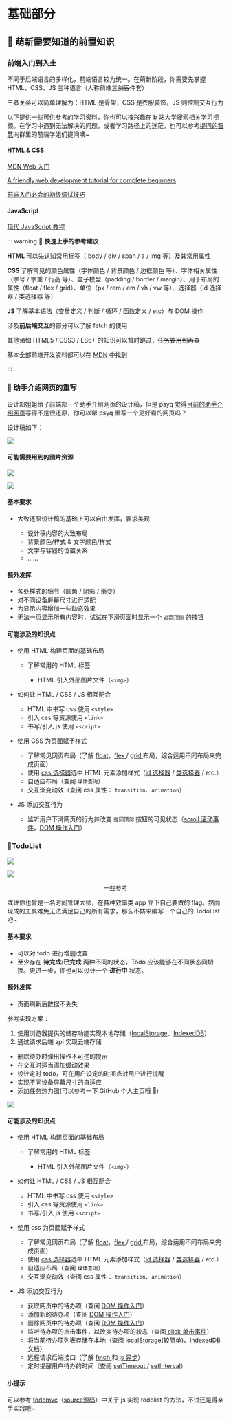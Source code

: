 # 基础部分

## 🔑 萌新需要知道的前置知识

### 前端入门<del>到入土</del>

不同于后端语言的多样化，前端语言较为统一。在萌新阶段，你需要先掌握 HTML、CSS、JS 三种语言（人称前端三<del>剑客</del>件套）

三者关系可以简单理解为：HTML 是骨架，CSS 是衣服装饰，JS 则控制交互行为

以下提供一些可供参考的学习资料，你也可以按兴趣在 b 站大学搜索相关学习视频。在学习中遇到无法解决的问题，或者学习路径上的迷茫，也可以参考[提问的智慧](https://learnku.com/laravel/t/2396/wisdom-of-asking-questions-chinese-version)向群里的前端学姐们提问噢~

#### HTML & CSS

[MDN Web 入门](https://developer.mozilla.org/zh-CN/docs/Learn/Getting_started_with_the_web)

[ A friendly web development tutorial for complete beginners](https://www.internetingishard.com/html-and-css/)

[前端入门必会的初级调试技巧](https://zhuanlan.zhihu.com/p/145466139)

#### JavaScript

[现代 JavaScript 教程](https://zh.javascript.info/)

::: warning 🎈
<strong>快速上手的参考建议</strong>

<strong>HTML</strong><strong> </strong>可以先认知常用标签（ body / div / span / a / img 等）及其常用属性

<strong>CSS </strong>了解常见的颜色属性（字体颜色 / 背景颜色 / 边框颜色 等）、字体相关属性（字号 / 字重 / 行高 等）、盒子模型（padding / border / margin）、用于布局的属性（float / flex / grid）、单位（px / rem / em / vh / vw 等）、选择器（id 选择器 / 类选择器 等）

<strong>JS</strong><strong> </strong>了解基本语法（变量定义 / 判断 / 循环 / 函数定义 / etc）与 DOM 操作

涉及<strong>前后端交互</strong>的部分可以了解 fetch 的使用

其他诸如 HTML5 / CSS3 / ES6+ 的知识可以暂时跳过，<del>任务要用到再查</del>

基本全部前端开发资料都可以在 [MDN](https://developer.mozilla.org/) 中找到

:::

### 🥂 助手介绍网页的重写

设计部姐姐给了前端部一个助手介绍网页的设计稿，但是 psyq 觉得[目前的助手介绍网页](https://site.hduhelp.com/)写得不是很还原，你可以帮 psyq 重写一个更好看的网页吗？

设计稿如下：

![](static/boxcnVR5z4U8YlXZbc8beDNEHXc.jpg)

#### 可能需要用到的图片资源

![](static/boxcnbigxAK5SbxiWuDHr1Ashne.png)

![](static/boxcnrqddPFusKhe0vZuzXJOosg.png)

#### 基本要求

- 大致还原设计稿的基础上可以自由发挥，要求美观

  - 设计稿内容的大致布局
  - 背景颜色/样式 & 文字颜色/样式
  - 文字与容器的位置关系
  - ……

#### 额外发挥

- 各处样式的细节（圆角 / 阴影 / 渐变）
- 对不同设备屏幕尺寸进行适配
- 为显示内容增加一些动态效果
- 无法一页显示所有内容时，试试在下滑页面时显示一个 `返回顶部` 的按钮

#### 可能涉及的知识点

- 使用 HTML 构建页面的基础布局

  - 了解常用的 HTML 标签

    - HTML 引入外部图片文件（`<img>`）
- 如何让 HTML / CSS / JS 相互配合

  - HTML 中书写 css 使用 `<style>`
  - 引入 css 等资源使用 `<link>`
  - 书写/引入 js 使用 `<script>`
- 使用 CSS 为页面赋予样式

  - 了解常见网页布局（了解 [float](https://developer.mozilla.org/zh-CN/docs/Web/CSS/float)，[flex ](https://developer.mozilla.org/zh-CN/docs/Web/CSS/CSS_Flexible_Box_Layout/Basic_Concepts_of_Flexbox)/ [grid ](https://developer.mozilla.org/zh-CN/docs/Web/CSS/grid)布局，综合运用不同布局来完成页面）
  - 使用 [css 选择器](https://developer.mozilla.org/zh-CN/docs/Web/CSS/CSS_Selectors)选中 HTML 元素添加样式（[id 选择器](https://developer.mozilla.org/zh-CN/docs/Web/CSS/ID_selectors) / [类选择器](https://developer.mozilla.org/zh-CN/docs/Web/CSS/Class_selectors) / etc.）
  - 自适应布局（查阅 `媒体查询`）
  - 交互渐变动效（查阅 css 属性： `transition`、`animation`）
- JS 添加交互行为

  - 监听用户下滑网页的行为并改变 `返回顶部` 按钮的可见状态（[scroll 滚动事件](https://developer.mozilla.org/zh-CN/docs/Web/API/Document/scroll_event)，[DOM 操作入门](https://developer.mozilla.org/zh-CN/docs/Learn/JavaScript/Client-side_web_APIs/Manipulating_documents)）

### 🎫TodoList

![](static/boxcnikdFX5WNml7sgtPMOJQiGh.png)

![](static/boxcnFZwQVTUWkfsbNxYfJkgPDg.png)

<center>一些参考</center>

或许你也曾是一名时间管理大师，在各种效率类 app 立下自己要做的 flag。然而现成的工具难免无法满足自己的所有需求，那么不妨来编写一个自己的 TodoList 吧~

#### 基本要求

- 可以对 todo 进行增删改查
- 至少存在 <strong>待完成</strong>/<strong>已完成</strong> 两种不同的状态，Todo 应该能够在不同状态间切换。更进一步，你也可以设计一个 <strong>进行中</strong> 状态。

#### 额外发挥

- 页面刷新后数据不丢失

参考实现方案：

1. 使用浏览器提供的储存功能实现本地存储（[localStorage](https://developer.mozilla.org/zh-CN/docs/Web/API/Window/localStorage)、[IndexedDB](https://developer.mozilla.org/zh-CN/docs/Web/API/IndexedDB_API)）
2. 通过请求后端 api 实现云端存储

- 删除待办时弹出操作不可逆的提示
- 在交互时适当添加缓动效果
- 设计定时 todo，可在用户设定的时间点对用户进行提醒
- 实现不同设备屏幕尺寸的自适应
- 添加任务热力图(可以参考一下 GitHub 个人主页哦 🤔)

![](static/boxcncVQswB7ziUoV4LvEs35DAe.png)

#### 可能涉及的知识点

- 使用 HTML 构建页面的基础布局

  - 了解常用的 HTML 标签

    - HTML 引入外部图片文件（`<img>`）
- 如何让 HTML / CSS / JS 相互配合

  - HTML 中书写 css 使用 `<style>`
  - 引入 css 等资源使用 `<link>`
  - 书写/引入 js 使用 `<script>`
- 使用 css 为页面赋予样式

  - 了解常见网页布局（了解 [float](https://developer.mozilla.org/zh-CN/docs/Web/CSS/float)，[flex ](https://developer.mozilla.org/zh-CN/docs/Web/CSS/CSS_Flexible_Box_Layout/Basic_Concepts_of_Flexbox)/ [grid ](https://developer.mozilla.org/zh-CN/docs/Web/CSS/grid)布局，综合运用不同布局来完成页面）
  - 使用 [css 选择器](https://developer.mozilla.org/zh-CN/docs/Web/CSS/CSS_Selectors)选中 HTML 元素添加样式（[id 选择器](https://developer.mozilla.org/zh-CN/docs/Web/CSS/ID_selectors) / [类选择器](https://developer.mozilla.org/zh-CN/docs/Web/CSS/Class_selectors) / etc.）
  - 自适应布局（查阅 `媒体查询`）
  - 交互渐变动效（查阅 css 属性： `transition`、`animation`）
- JS 添加交互行为

  - 获取网页中的待办项（查阅 [DOM 操作入门](https://developer.mozilla.org/zh-CN/docs/Learn/JavaScript/Client-side_web_APIs/Manipulating_documents)）
  - 添加新的待办项（查阅 [DOM 操作入门](https://developer.mozilla.org/zh-CN/docs/Learn/JavaScript/Client-side_web_APIs/Manipulating_documents)）
  - 删除网页中的待办项（查阅 [DOM 操作入门](https://developer.mozilla.org/zh-CN/docs/Learn/JavaScript/Client-side_web_APIs/Manipulating_documents)）
  - 监听待办项的点击事件，以改变待办项的状态（查阅[ click 单击事件](https://developer.mozilla.org/zh-CN/docs/Web/API/Element/click_event)）
  - 将当前待办项列表存储在本地（查阅 [localStorage(较简单)](https://developer.mozilla.org/zh-CN/docs/Web/API/Window/localStorage)、[IndexedDB](https://developer.mozilla.org/zh-CN/docs/Web/API/IndexedDB_API) 文档）
  - 远程请求后端接口（了解 [fetch ](https://developer.mozilla.org/zh-CN/docs/Web/API/Fetch_API/Using_Fetch)和[ js 异步](https://developer.mozilla.org/zh-CN/docs/Learn/JavaScript/Asynchronous)）
  - 定时提醒用户待办的时间（查阅 [setTimeout ](https://developer.mozilla.org/zh-CN/docs/Web/API/setTimeout)/ [setInterval](https://developer.mozilla.org/zh-CN/docs/Web/API/setInterval)）

#### 小提示

可以参考 [todomvc](https://todomvc.com/examples/vanillajs/)（[source](https://github.com/tastejs/todomvc/tree/gh-pages/examples/vanillajs)[源码](https://github.com/tastejs/todomvc/tree/gh-pages/examples/vanillajs)）中关于 js 实现 todolist 的方法，不过还是得亲手实践哦~
